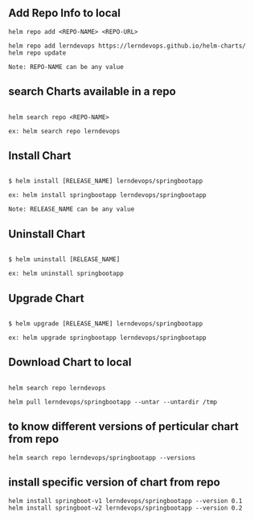 ## Add Repo Info to local 

```console
helm repo add <REPO-NAME> <REPO-URL>

helm repo add lerndevops https://lerndevops.github.io/helm-charts/
helm repo update

Note: REPO-NAME can be any value 
```

## search Charts available in a repo  
```console 

helm search repo <REPO-NAME>

ex: helm search repo lerndevops
```

## Install Chart

```console

$ helm install [RELEASE_NAME] lerndevops/springbootapp

ex: helm install springbootapp lerndevops/springbootapp

Note: RELEASE_NAME can be any value 
```

## Uninstall Chart

```console

$ helm uninstall [RELEASE_NAME]

ex: helm uninstall springbootapp
```

## Upgrade Chart

```console

$ helm upgrade [RELEASE_NAME] lerndevops/springbootapp

ex: helm upgrade springbootapp lerndevops/springbootapp
```

## Download Chart to local 
```console

helm search repo lerndevops

helm pull lerndevops/springbootapp --untar --untardir /tmp 
```

## to know different versions of perticular chart from repo 
```console
helm search repo lerndevops/springbootapp --versions 
```

## install specific version of chart from repo 
```console
helm install springboot-v1 lerndevops/springbootapp --version 0.1
helm install springboot-v2 lerndevops/springbootapp --version 0.2
```  